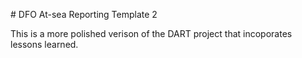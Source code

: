#  DFO At-sea Reporting Template  2  

This is a more polished verison of the DART project that incoporates lessons learned. 
 
 
